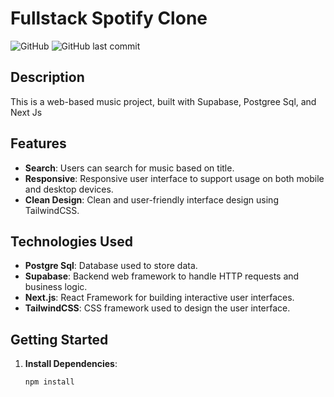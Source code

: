 # Fullstack Spotify Clone

![GitHub](https://img.shields.io/github/license/IrsanJam/Spotify-Clone)
![GitHub last commit](https://img.shields.io/github/last-commit/IrsanJam/Spotify-Clone)

## Description

This is a web-based music project, built with Supabase, Postgree Sql, and Next Js

## Features

- **Search**: Users can search for music based on title.
- **Responsive**: Responsive user interface to support usage on both mobile and desktop devices.
- **Clean Design**: Clean and user-friendly interface design using TailwindCSS.

## Technologies Used

- **Postgre Sql**: Database used to store data.
- **Supabase**: Backend web framework to handle HTTP requests and business logic.
- **Next.js**: React Framework for building interactive user interfaces.
- **TailwindCSS**: CSS framework used to design the user interface.

## Getting Started

1. **Install Dependencies**: 
   ```bash
   npm install



